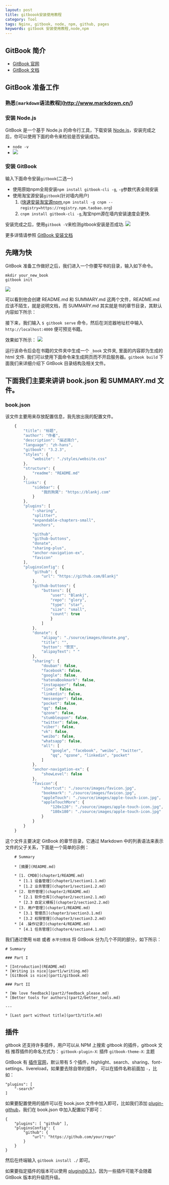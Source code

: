 ```yaml
---
layout: post
title: gitboook安装使用教程
category: Tool
tags: Nginx, gitbook, node, npm, github, pages
keywords: gitbook 安装使用教程,node,npm
---
```


## GitBook 简介
*   [GitBook 官网](https://www.gitbook.com)
*   [GitBook 文档](http://www.chengweiyang.cn/gitbook/basic-usage/README.html)

## GitBook 准备工作

### 熟悉`[markdown`语法教程](http://www.markdown.cn/)

### 安装 Node.js
GitBook 是一个基于 Node.js 的命令行工具，下载安装 [Node.js](https://nodejs.org/en)，安装完成之后，你可以使用下面的命令来检验是否安装成功。
- `node -v`
- ![](/assets/image/gitbook01.jpg)

### 安装 GitBook

输入下面命令安装`gitbook`(二选一)
- 使用原始npm全局安装`npm install gitbook-cli -g`, `-g`参数代表全局安装
- 使用淘宝源安装`gitbook`(针对墙内用户)
    1. ([快速安装淘宝源npm](https://npm.taobao.org/),`npm install -g cnpm --registry=https://registry.npm.taobao.org`)
    2. `cnpm install gitbook-cli -g`,淘宝npm源在墙内安装速度会更快.

安装完成之后，使用`gitbook -V`来检测gitbook安装是否成功.
![](/assets/image/gitbook02.jpg)

更多详情请参照 [GitBook 安装文档](http://www.chengweiyang.cn/gitbook/installation/README.html)


## 先睹为快

GitBook 准备工作做好之后，我们进入一个你要写书的目录，输入如下命令。
```shell
mkdir your_new_book
gitbook init
```
![](/assets/image/gitbook03.jpg)

可以看到他会创建 README.md 和 SUMMARY.md 这两个文件，README.md 应该不陌生，就是说明文档，而 SUMMARY.md 其实就是书的章节目录，其默认内容如下所示：


接下来，我们输入 `$ gitbook serve` 命令，然后在浏览器地址栏中输入 `http://localhost:4000` 便可预览书籍。

效果如下所示：
![](/assets/image/gitbook04.jpg)

运行该命令后会在书籍的文件夹中生成一个 `_book` 文件夹, 里面的内容即为生成的 html 文件.
我们可以使用下面命令来生成网页而不开启服务器。`gitbook build`
下面我们来详细介绍下 GitBook 目录结构及相关文件。

##  下面我们主要来讲讲 book.json 和 SUMMARY.md 文件。

### book.json

该文件主要用来存放配置信息，我先放出我的配置文件。
```javascript
    {
        "title": "标题",
        "author": "作者",
        "description": "描述简介",
        "language": "zh-hans",
        "gitbook": "3.2.3",
        "styles": {
            "website": "./styles/website.css"
        },
        "structure": {
            "readme": "README.md"
        },
        "links": {
            "sidebar": {
                "我的狗窝": "https://blankj.com"
            }
        },
        "plugins": [
            "-sharing",
            "splitter",
            "expandable-chapters-small",
            "anchors",

            "github",
            "github-buttons",
            "donate",
            "sharing-plus",
            "anchor-navigation-ex",
            "favicon"
        ],
        "pluginsConfig": {
            "github": {
                "url": "https://github.com/Blankj"
            },
            "github-buttons": {
                "buttons": [{
                    "user": "Blankj",
                    "repo": "glory",
                    "type": "star",
                    "size": "small",
                    "count": true
                    }
                ]
            },
            "donate": {
                "alipay": "./source/images/donate.png",
                "title": "",
                "button": "赞赏",
                "alipayText": " "
            },
            "sharing": {
                "douban": false,
                "facebook": false,
                "google": false,
                "hatenaBookmark": false,
                "instapaper": false,
                "line": false,
                "linkedin": false,
                "messenger": false,
                "pocket": false,
                "qq": false,
                "qzone": false,
                "stumbleupon": false,
                "twitter": false,
                "viber": false,
                "vk": false,
                "weibo": false,
                "whatsapp": false,
                "all": [
                    "google", "facebook", "weibo", "twitter",
                    "qq", "qzone", "linkedin", "pocket"
                ]
            },
            "anchor-navigation-ex": {
                "showLevel": false
            },
            "favicon":{
                "shortcut": "./source/images/favicon.jpg",
                "bookmark": "./source/images/favicon.jpg",
                "appleTouch": "./source/images/apple-touch-icon.jpg",
                "appleTouchMore": {
                    "120x120": "./source/images/apple-touch-icon.jpg",
                    "180x180": "./source/images/apple-touch-icon.jpg"
                }
            }
        }
    }
```




这个文件主要决定 GitBook 的章节目录，它通过 Markdown 中的列表语法来表示文件的父子关系，下面是一个简单的示例：
```
    # Summary
    
    * [摘要](README.md)
    
    * [1. CMDB](chapter1/README.md)
      * [1.1 设备管理](chapter1/section1.1.md)
      * [1.2 业务管理](chapter1/section1.2.md)
    * [2. 软件管理](chapter2/README.md)
      * [2.1 软件仓库](chapter2/section2.1.md)
      * [2.3 自定义模板](chapter2/section2.2.md)
    * [3. 用户管理](chapter1/README.md)
      * [3.1 管理员](chapter3/section3.1.md)
      * [3.2 权限管理](chapter3/section3.2.md)
    * [4 .操作记录](chapter4/README.md)
      * [4.1 任务管理](chapter4/section4.1.md)
```


我们通过使用 `标题` 或者 `水平分割线` 将 GitBook 分为几个不同的部分，如下所示：

    # Summary

    ### Part I

    * [Introduction](README.md)
    * [Writing is nice](part1/writing.md)
    * [GitBook is nice](part1/gitbook.md)

    ### Part II

    * [We love feedback](part2/feedback_please.md)
    * [Better tools for authors](part2/better_tools.md)

    ---

    * [Last part without title](part3/title.md)



## 插件
gitbook 还支持许多插件，用户可以从 NPM 上搜索 gitbook 的插件，gitbook 文档 推荐插件的命名方式为：
`gitbook-plugin-X`: 插件
`gitbook-theme-X`: 主题

GitBook 有 [插件官网](https://plugins.gitbook.com/)，默认带有 5 个插件，highlight、search、sharing、font-settings、livereload，如果要去除自带的插件， 可以在插件名称前面加 `-`，比如：

    "plugins": [
        "-search"
    ]

如果要配置使用的插件可以在 book.json 文件中加入即可，比如我们添加 [plugin-github](https://plugins.gitbook.com/)，我们在 book.json 
中加入配置如下即可：

    {
        "plugins": [ "github" ],
        "pluginsConfig": {
            "github": {
                "url": "https://github.com/your/repo"
            }
        }
    }

然后在终端输入 `gitbook install ./` 即可。

如果要指定插件的版本可以使用 plugin@0.3.1，因为一些插件可能不会随着 GitBook 版本的升级而升级。


